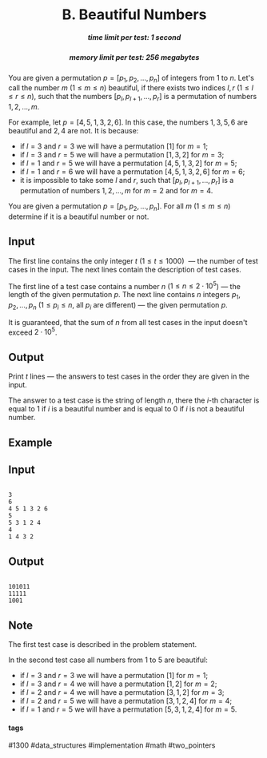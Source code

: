 <h1 style='text-align: center;'> B. Beautiful Numbers</h1>

<h5 style='text-align: center;'>time limit per test: 1 second</h5>
<h5 style='text-align: center;'>memory limit per test: 256 megabytes</h5>

You are given a permutation $p=[p_1, p_2, \ldots, p_n]$ of integers from $1$ to $n$. Let's call the number $m$ ($1 \le m \le n$) beautiful, if there exists two indices $l, r$ ($1 \le l \le r \le n$), such that the numbers $[p_l, p_{l+1}, \ldots, p_r]$ is a permutation of numbers $1, 2, \ldots, m$.

For example, let $p = [4, 5, 1, 3, 2, 6]$. In this case, the numbers $1, 3, 5, 6$ are beautiful and $2, 4$ are not. It is because:

* if $l = 3$ and $r = 3$ we will have a permutation $[1]$ for $m = 1$;
* if $l = 3$ and $r = 5$ we will have a permutation $[1, 3, 2]$ for $m = 3$;
* if $l = 1$ and $r = 5$ we will have a permutation $[4, 5, 1, 3, 2]$ for $m = 5$;
* if $l = 1$ and $r = 6$ we will have a permutation $[4, 5, 1, 3, 2, 6]$ for $m = 6$;
* it is impossible to take some $l$ and $r$, such that $[p_l, p_{l+1}, \ldots, p_r]$ is a permutation of numbers $1, 2, \ldots, m$ for $m = 2$ and for $m = 4$.

You are given a permutation $p=[p_1, p_2, \ldots, p_n]$. For all $m$ ($1 \le m \le n$) determine if it is a beautiful number or not.

## Input

The first line contains the only integer $t$ ($1 \le t \le 1000$)  — the number of test cases in the input. The next lines contain the description of test cases.

The first line of a test case contains a number $n$ ($1 \le n \le 2 \cdot 10^5$) — the length of the given permutation $p$. The next line contains $n$ integers $p_1, p_2, \ldots, p_n$ ($1 \le p_i \le n$, all $p_i$ are different) — the given permutation $p$.

It is guaranteed, that the sum of $n$ from all test cases in the input doesn't exceed $2 \cdot 10^5$.

## Output

Print $t$ lines — the answers to test cases in the order they are given in the input. 

The answer to a test case is the string of length $n$, there the $i$-th character is equal to $1$ if $i$ is a beautiful number and is equal to $0$ if $i$ is not a beautiful number.

## Example

## Input


```

3
6
4 5 1 3 2 6
5
5 3 1 2 4
4
1 4 3 2

```
## Output


```

101011
11111
1001

```
## Note

The first test case is described in the problem statement.

In the second test case all numbers from $1$ to $5$ are beautiful:

* if $l = 3$ and $r = 3$ we will have a permutation $[1]$ for $m = 1$;
* if $l = 3$ and $r = 4$ we will have a permutation $[1, 2]$ for $m = 2$;
* if $l = 2$ and $r = 4$ we will have a permutation $[3, 1, 2]$ for $m = 3$;
* if $l = 2$ and $r = 5$ we will have a permutation $[3, 1, 2, 4]$ for $m = 4$;
* if $l = 1$ and $r = 5$ we will have a permutation $[5, 3, 1, 2, 4]$ for $m = 5$.


#### tags 

#1300 #data_structures #implementation #math #two_pointers 